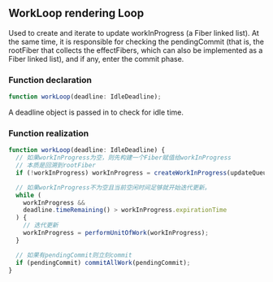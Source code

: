 ## WorkLoop rendering Loop
Used to create and iterate to update workInProgress (a Fiber linked list). At the same time, it is responsible for checking the pendingCommit (that is, the rootFiber that collects the effectFibers, which can also be implemented as a Fiber linked list), and if any, enter the commit phase.
### Function declaration
```typescript
function workLoop(deadline: IdleDeadline);
```
A deadline object is passed in to check for idle time.
### Function realization
```typescript
function workLoop(deadline: IdleDeadline) {
  // 如果workInProgress为空，则先构建一个Fiber赋值给workInProgress
  // 本质是回溯到rootFiber
  if (!workInProgress) workInProgress = createWorkInProgress(updateQueue);

  // 如果workInProgress不为空且当前空闲时间足够就开始迭代更新。
  while (
    workInProgress &&
    deadline.timeRemaining() > workInProgress.expirationTime
  ) {
    // 迭代更新
    workInProgress = performUnitOfWork(workInProgress);
  }

  // 如果有pendingCommit则立刻commit
  if (pendingCommit) commitAllWork(pendingCommit);
}
```